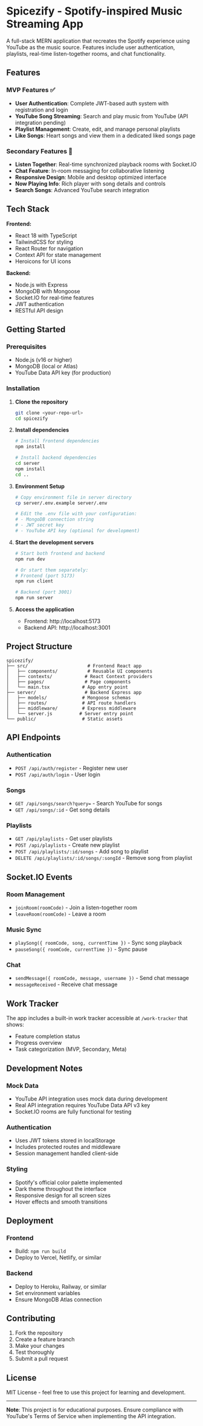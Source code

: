 # Spicezify - Spotify-inspired Music Streaming App

A full-stack MERN application that recreates the Spotify experience using YouTube as the music source. Features include user authentication, playlists, real-time listen-together rooms, and chat functionality.

## Features

### MVP Features ✅
- **User Authentication**: Complete JWT-based auth system with registration and login
- **YouTube Song Streaming**: Search and play music from YouTube (API integration pending)
- **Playlist Management**: Create, edit, and manage personal playlists
- **Like Songs**: Heart songs and view them in a dedicated liked songs page

### Secondary Features 🔄
- **Listen Together**: Real-time synchronized playback rooms with Socket.IO
- **Chat Feature**: In-room messaging for collaborative listening
- **Responsive Design**: Mobile and desktop optimized interface
- **Now Playing Info**: Rich player with song details and controls
- **Search Songs**: Advanced YouTube search integration

## Tech Stack

**Frontend:**
- React 18 with TypeScript
- TailwindCSS for styling
- React Router for navigation
- Context API for state management
- Heroicons for UI icons

**Backend:**
- Node.js with Express
- MongoDB with Mongoose
- Socket.IO for real-time features
- JWT authentication
- RESTful API design

## Getting Started

### Prerequisites
- Node.js (v16 or higher)
- MongoDB (local or Atlas)
- YouTube Data API key (for production)

### Installation

1. **Clone the repository**
   ```bash
   git clone <your-repo-url>
   cd spicezify
   ```

2. **Install dependencies**
   ```bash
   # Install frontend dependencies
   npm install

   # Install backend dependencies
   cd server
   npm install
   cd ..
   ```

3. **Environment Setup**
   ```bash
   # Copy environment file in server directory
   cp server/.env.example server/.env
   
   # Edit the .env file with your configuration:
   # - MongoDB connection string
   # - JWT secret key
   # - YouTube API key (optional for development)
   ```

4. **Start the development servers**
   ```bash
   # Start both frontend and backend
   npm run dev
   
   # Or start them separately:
   # Frontend (port 5173)
   npm run client
   
   # Backend (port 3001)
   npm run server
   ```

5. **Access the application**
   - Frontend: http://localhost:5173
   - Backend API: http://localhost:3001

## Project Structure

```
spicezify/
├── src/                      # Frontend React app
│   ├── components/           # Reusable UI components
│   ├── contexts/            # React Context providers
│   ├── pages/               # Page components
│   └── main.tsx            # App entry point
├── server/                  # Backend Express app
│   ├── models/             # Mongoose schemas
│   ├── routes/             # API route handlers
│   ├── middleware/         # Express middleware
│   └── server.js          # Server entry point
└── public/                 # Static assets
```

## API Endpoints

### Authentication
- `POST /api/auth/register` - Register new user
- `POST /api/auth/login` - User login

### Songs
- `GET /api/songs/search?query=` - Search YouTube for songs
- `GET /api/songs/:id` - Get song details

### Playlists
- `GET /api/playlists` - Get user playlists
- `POST /api/playlists` - Create new playlist
- `POST /api/playlists/:id/songs` - Add song to playlist
- `DELETE /api/playlists/:id/songs/:songId` - Remove song from playlist

## Socket.IO Events

### Room Management
- `joinRoom(roomCode)` - Join a listen-together room
- `leaveRoom(roomCode)` - Leave a room

### Music Sync
- `playSong({ roomCode, song, currentTime })` - Sync song playback
- `pauseSong({ roomCode, currentTime })` - Sync pause

### Chat
- `sendMessage({ roomCode, message, username })` - Send chat message
- `messageReceived` - Receive chat message

## Work Tracker

The app includes a built-in work tracker accessible at `/work-tracker` that shows:
- Feature completion status
- Progress overview
- Task categorization (MVP, Secondary, Meta)

## Development Notes

### Mock Data
- YouTube API integration uses mock data during development
- Real API integration requires YouTube Data API v3 key
- Socket.IO rooms are fully functional for testing

### Authentication
- Uses JWT tokens stored in localStorage
- Includes protected routes and middleware
- Session management handled client-side

### Styling
- Spotify's official color palette implemented
- Dark theme throughout the interface
- Responsive design for all screen sizes
- Hover effects and smooth transitions

## Deployment

### Frontend
- Build: `npm run build`
- Deploy to Vercel, Netlify, or similar

### Backend
- Deploy to Heroku, Railway, or similar
- Set environment variables
- Ensure MongoDB Atlas connection

## Contributing

1. Fork the repository
2. Create a feature branch
3. Make your changes
4. Test thoroughly
5. Submit a pull request

## License

MIT License - feel free to use this project for learning and development.

---

**Note**: This project is for educational purposes. Ensure compliance with YouTube's Terms of Service when implementing the API integration.